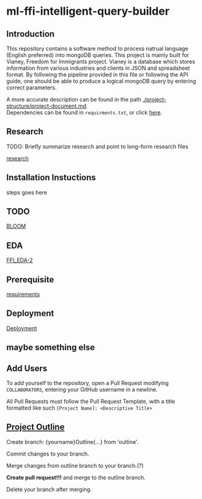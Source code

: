 # ml-ffi-intelligent-query-builder

## Introduction
This repository contains a software method to process natrual language (English preferred) into mongoDB queries. This project is mainly built for Vianey, Freedom for Immigrants project. Vianey is a database which stores information from various industries and clients in JSON and spreadsheet format. By following the pipeline provided in this file or following the API guide, one should be able to produce a logical mongoDB query by entering correct parameters.

A more accurate description can be found in the path [./project-structure/project-document.md](./project-structure/project-document.md).   
Dependencies can be found in ``requirments.txt``, or click [here](./requirments.txt).


## Research
TODO: Briefly summarize research and point to long-form research files


[research](project-research/research.md)

## Installation Instuctions
steps goes here

## TODO
[BLOOM](https://huggingface.co/bigscience/bloom)

## EDA
[FFI_EDA-2](src/FFI_EDA-2.ipynb)

## Prerequisite
[requirements](requirements.txt)

## Deployment
[Deployment](src/Deployment.ipynb)

## maybe something else

## Add Users

To add yourself to the repository, open a Pull Request modifying `COLLABORATORS`, entering your GitHub username in a newline.

All Pull Requests must follow the Pull Request Template, with a title formatted like such `[Project Name]: <Descriptive Title>`

## [Project Outline](./project-structure/project-document.md)

Create branch: {yourname}Outline{...} from 'outline'.

Commit changes to your branch.

Merge changes from outline branch to your branch.(?)

**Create pull request!!!** and merge to the outline branch.

Delete your branch after merging. 
